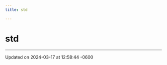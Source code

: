```yaml
---
title: std

---
```


# std








-------------------------------

Updated on 2024-03-17 at 12:58:44 -0600